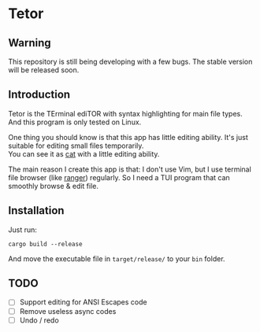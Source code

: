 # Tetor

## Warning

This repository is still being developing with a few bugs. The stable version will be released soon.

## Introduction

Tetor is the TErminal ediTOR with syntax highlighting for main file types. And this program is only tested on Linux.

One thing you should know is that this app has little editing ability.
It's just suitable for editing small files temporarily.  
You can see it as [cat](https://en.wikipedia.org/wiki/Cat_(Unix)) with a little editing ability.

The main reason I create this app is that: I don't use Vim, but I use terminal file browser (like [ranger](https://github.com/ranger/ranger)) regularly. So I need a TUI program that can smoothly browse & edit file.

## Installation

Just run:

```shell
cargo build --release
```

And move the executable file in `target/release/` to your `bin` folder.

## TODO

- [ ] Support editing for ANSI Escapes code
- [ ] Remove useless async codes
- [ ] Undo / redo
